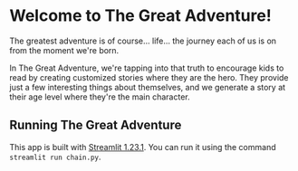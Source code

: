 # Welcome to The Great Adventure!  

The greatest adventure is of course... life... the journey each of us is on from the moment we're born.  

In The Great Adventure, we're tapping into that truth to encourage kids to read by creating customized stories where they are the hero.  They provide just a few interesting things about themselves, and we generate a story at their age level where they're the main character.  

## Running The Great Adventure
This app is built with [Streamlit 1.23.1](https://streamlit.io/).  You can run it using the command `streamlit run chain.py`.
